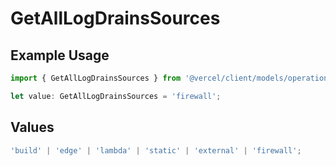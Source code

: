 # GetAllLogDrainsSources

## Example Usage

```typescript
import { GetAllLogDrainsSources } from '@vercel/client/models/operations';

let value: GetAllLogDrainsSources = 'firewall';
```

## Values

```typescript
'build' | 'edge' | 'lambda' | 'static' | 'external' | 'firewall';
```
